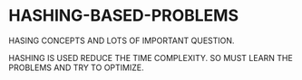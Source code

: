 # HASHING-BASED-PROBLEMS
HASING CONCEPTS AND LOTS OF IMPORTANT QUESTION.

HASHING IS USED REDUCE THE TIME COMPLEXITY.
SO MUST LEARN THE PROBLEMS AND TRY TO OPTIMIZE.


